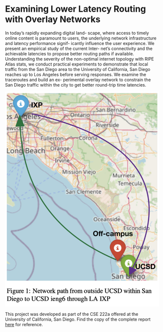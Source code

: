 # Examining Lower Latency Routing with Overlay Networks

In today’s rapidly expanding digital land- scape, where access to timely online content is paramount to users, the underlying network infrastructure and latency performance signif- icantly influence the user experience. We present an empirical study of the current Inter- net’s connectivity and the achievable latencies to propose better routing paths if available. Understanding the severity of the non-optimal internet topology with RIPE Atlas stats, we conduct practical experiments to demonstrate that local traffic from the San Diego area to the University of California, San Diego reaches up to Los Angeles before serving responses. We examine the traceroutes and build an ex- perimental overlay network to constrain the San Diego traffic within the city to get better round-trip time latencies.

![Non-optimal-routing-example](https://github.com/aakriti-kedia/UCSD-network-analysis/blob/74813bb5d332656dadc43d5e863ebb6cd4fb3841/non_optimal_path.png)

This project was developed as part of the CSE 222a offered at the University of California, San Diego. Find the copy of the complete report [here](https://github.com/aakriti-kedia/UCSD-network-analysis/blob/169c1090fb83db0c64bc7a16ce1f3bdb8ec9f4d8/Examining_Lower_Latency_Routing_with_Overlay_Networks.pdf) for reference.
